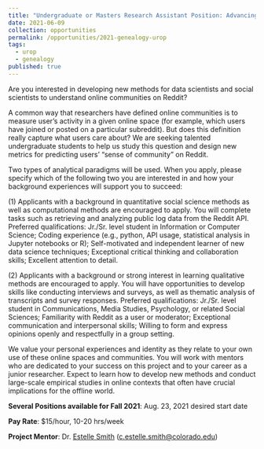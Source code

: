 ```yaml
---
title: "Undergraduate or Masters Research Assistant Position: Advancing Data Science of Communities on Reddit and Wikipedia"
date: 2021-06-09
collection: opportunities
permalink: /opportunities/2021-genealogy-urop
tags:
  - urop
  - genealogy
published: true
---
```


Are you interested in developing new methods for data scientists and social scientists to understand online communities on Reddit?

A common way that researchers have defined online communities is to measure user’s activity in a given online space (for example, which users have joined or posted on a particular subreddit). But does this definition really capture what users care about? We are seeking talented undergraduate students to help us study this question and design new metrics for predicting users’ “sense of community” on Reddit. 

Two types of analytical paradigms will be used. When you apply, please specify which of the following two you are interested in and how your background experiences will support you to succeed: 

(1) Applicants with a background in quantitative social science methods as well as computational methods are encouraged to apply. You will complete tasks such as retrieving and analyzing public log data from the Reddit API. Preferred qualifications: Jr./Sr. level student in Information or Computer Science; Coding experience (e.g., python, API usage, statistical analysis in Jupyter notebooks or R); Self-motivated and independent learner of new data science techniques; Exceptional critical thinking and collaboration skills; Excellent attention to detail.

(2) Applicants with a background or strong interest in learning qualitative methods are encouraged to apply. You will have opportunities to develop skills like conducting interviews and surveys, as well as thematic analysis of transcripts and survey responses. Preferred qualifications: Jr./Sr. level student in Communications, Media Studies, Psychology, or related Social Sciences; Familiarity with Reddit as a user or moderator; Exceptional communication and interpersonal skills; Willing to form and express opinions openly and respectfully in a group setting.

We value your personal experiences and identity as they relate to your own use of these online spaces and communities. You will work with mentors who are dedicated to your success on this project and to your career as a junior researcher. Expect to learn how to develop new methods and conduct large-scale empirical studies in online contexts that often have crucial implications for the offline world.

**Several Positions available for Fall 2021**: Aug. 23, 2021 desired start date

**Pay Rate**: $15/hour, 10-20 hrs/week

**Project Mentor**: Dr. [Estelle Smith](https://columnlab.github.io/people/estelle-smith) ([c.estelle.smith@colorado.edu](mailto:c.estelle.smith@colorado.edu))
